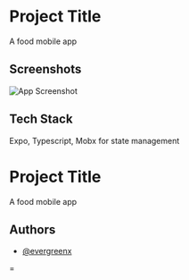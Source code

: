 # Project Title

A food mobile app

## Screenshots

![App Screenshot](https://res.cloudinary.com/evergreenx/image/upload/v1679484580/Cargo_watch_presentation_fzo1pn.png)

## Tech Stack

Expo, Typescript, Mobx for state management

# Project Title

A food mobile app

## Authors

- [@evergreenx](https://www.github.com/evergreenx)

=
